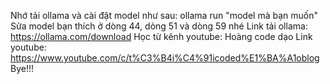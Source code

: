 Nhớ tải ollama và cài đặt model như sau: ollama run "model mà bạn muốn"
Sửa model bạn thích ở dòng 44, dòng 51 và dòng 59 nhé
Link tải ollama: https://ollama.com/download
Học từ kênh youtube: Hoàng code dạo
Link youtube: https://www.youtube.com/c/t%C3%B4i%C4%91icoded%E1%BA%A1oblog
Bye!!!